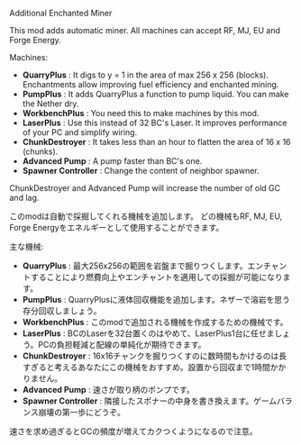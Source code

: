 Additional Enchanted Miner

This mod adds automatic miner. All machines can accept RF, MJ, EU and Forge Energy.

Machines:

* **QuarryPlus** : It digs to y = 1 in the area of max 256 x 256 (blocks). Enchantments allow improving fuel efficiency
  and enchanted mining.
* **PumpPlus** : It adds QuarryPlus a function to pump liquid. You can make the Nether dry.
* **WorkbenchPlus** : You need this to make machines by this mod.
* **LaserPlus** : Use this instead of 32 BC's Laser. It improves performance of your PC and simplify wiring.
* **ChunkDestroyer** : It takes less than an hour to flatten the area of 16 x 16 (chunks).
* **Advanced Pump** : A pump faster than BC's one.
* **Spawner Controller** : Change the content of neighbor spawner.

ChunkDestroyer and Advanced Pump will increase the number of old GC and lag.

このmodは自動で採掘してくれる機械を追加します。 どの機械もRF, MJ, EU, Forge Energyをエネルギーとして使用することができます。

主な機械:

* **QuarryPlus** : 最大256x256の範囲を岩盤まで掘りつくします。エンチャントすることにより燃費向上やエンチャントを適用しての採掘が可能になります。
* **PumpPlus** : QuarryPlusに液体回収機能を追加します。ネザーで溶岩を思う存分回収しましょう。
* **WorkbenchPlus** : このmodで追加される機械を作成するための機械です。
* **LaserPlus** : BCのLaserを32台置くのはやめて、LaserPlus1台に任せましょう。PCの負担軽減と配線の単純化が期待できます。
* **ChunkDestroyer** : 16x16チャンクを掘りつくすのに数時間もかけるのは長すぎると考えるあなたにこの機械をおすすめ。設置から回収まで1時間かかりません。
* **Advanced Pump** : 速さが取り柄のポンプです。
* **Spawner Controller** : 隣接したスポナーの中身を書き換えます。ゲームバランス崩壊の第一歩にどうぞ。

速さを求め過ぎるとGCの頻度が増えてカクつくようになるので注意。
